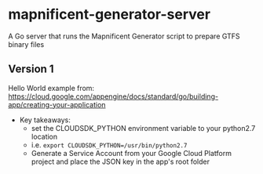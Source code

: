 # mapnificent-generator-server
A Go server that runs the Mapnificent Generator script to prepare GTFS binary files

## Version 1
Hello World example from: https://cloud.google.com/appengine/docs/standard/go/building-app/creating-your-application
  - Key takeaways:
    - set the CLOUDSDK_PYTHON environment variable to your python2.7 location
    - i.e. `export CLOUDSDK_PYTHON=/usr/bin/python2.7`
    - Generate a Service Account from your Google Cloud Platform project and place the JSON key in the app's root folder
